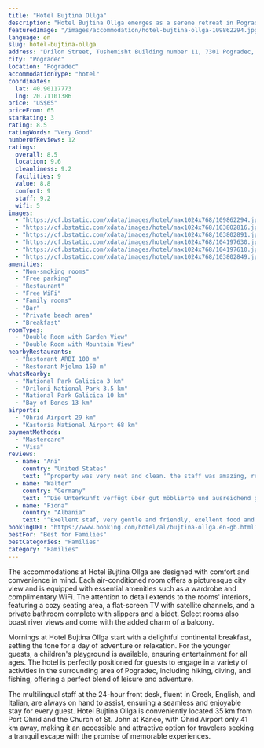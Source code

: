 ```yaml
---
title: "Hotel Bujtina Ollga"
description: "Hotel Bujtina Ollga emerges as a serene retreat in Pogradec, a mere 3."
featuredImage: "/images/accommodation/hotel-bujtina-ollga-109862294.jpg"
language: en
slug: hotel-bujtina-ollga
address: "Drilon Street, Tushemisht Building number 11, 7301 Pogradec, Albania"
city: "Pogradec"
location: "Pogradec"
accommodationType: "hotel"
coordinates:
  lat: 40.90117773
  lng: 20.71101386
price: "US$65"
priceFrom: 65
starRating: 3
rating: 8.5
ratingWords: "Very Good"
numberOfReviews: 12
ratings:
  overall: 8.5
  location: 9.6
  cleanliness: 9.2
  facilities: 9
  value: 8.8
  comfort: 9
  staff: 9.2
  wifi: 5
images:
  - "https://cf.bstatic.com/xdata/images/hotel/max1024x768/109862294.jpg?k=9c45a89c1108a1675d3254379ea27f28f907af64dae9c5e359a7d6acd1c2d150&o=&hp=1"
  - "https://cf.bstatic.com/xdata/images/hotel/max1024x768/103802816.jpg?k=5ebe3a7df9366056307b1d15db1b1257fe4909d59f3eee1e0c05bcf4af334ebc&o=&hp=1"
  - "https://cf.bstatic.com/xdata/images/hotel/max1024x768/103802891.jpg?k=ca912d2d87c503e0aea1344ad6a47f6d9deadb324fac7ba51f34fcf3425a5afe&o=&hp=1"
  - "https://cf.bstatic.com/xdata/images/hotel/max1024x768/104197630.jpg?k=fe8a1f41e0f299e3f7dd3ffb1afb5c38ab95ec2e55cbe4492eb9dfeecdf23d69&o=&hp=1"
  - "https://cf.bstatic.com/xdata/images/hotel/max1024x768/104197610.jpg?k=270b2f5b09f192a2c472d521f38869c05cd30e4733030eae5143aeb36dd0bf59&o=&hp=1"
  - "https://cf.bstatic.com/xdata/images/hotel/max1024x768/103802849.jpg?k=69e86a8b29f06c879bf9e34db79d878a072679f844efecb99dc8093e98f821a0&o=&hp=1"
amenities:
  - "Non-smoking rooms"
  - "Free parking"
  - "Restaurant"
  - "Free WiFi"
  - "Family rooms"
  - "Bar"
  - "Private beach area"
  - "Breakfast"
roomTypes:
  - "Double Room with Garden View"
  - "Double Room with Mountain View"
nearbyRestaurants:
  - "Restorant ARBI 100 m"
  - "Restorant Mjelma 150 m"
whatsNearby:
  - "National Park Galicica 3 km"
  - "Driloni National Park 3.5 km"
  - "National Park Galicica 10 km"
  - "Bay of Bones 13 km"
airports:
  - "Ohrid Airport 29 km"
  - "Kastoria National Airport 68 km"
paymentMethods:
  - "Mastercard"
  - "Visa"
reviews:
  - name: "Ani"
    country: "United States"
    text: "“property was very neat and clean. the staff was amazing, really nice and fast. the best service we have received since being in Albania. definitely recommend and we will be back”"
  - name: "Walter"
    country: "Germany"
    text: "“Die Unterkunft verfügt über gut möblierte und ausreichend große Zimmer. WLAN-Empfang sehr gut. Im Erdgeschoss befindet sich ein gut besuchtes Speiselokal mit reichhaltigem Angebot an sehr preiswerten Speisen und Getränken. Wir fanden das Essen...”"
  - name: "Fiona"
    country: "Albania"
    text: "“Exellent staf, very gentle and friendly, exellent food and the location is great. Very stylish and interestin interiors. Highly recommended.”"
bookingURL: "https://www.booking.com/hotel/al/bujtina-ollga.en-gb.html?aid=8035640"
bestFor: "Best for Families"
bestCategories: "Families"
category: "Families"
---
```


The accommodations at Hotel Bujtina Ollga are designed with comfort and convenience in mind. Each air-conditioned room offers a picturesque city view and is equipped with essential amenities such as a wardrobe and complimentary WiFi. The attention to detail extends to the rooms' interiors, featuring a cozy seating area, a flat-screen TV with satellite channels, and a private bathroom complete with slippers and a bidet. Select rooms also boast river views and come with the added charm of a balcony.

Mornings at Hotel Bujtina Ollga start with a delightful continental breakfast, setting the tone for a day of adventure or relaxation. For the younger guests, a children's playground is available, ensuring entertainment for all ages. The hotel is perfectly positioned for guests to engage in a variety of activities in the surrounding area of Pogradec, including hiking, diving, and fishing, offering a perfect blend of leisure and adventure.

The multilingual staff at the 24-hour front desk, fluent in Greek, English, and Italian, are always on hand to assist, ensuring a seamless and enjoyable stay for every guest. Hotel Bujtina Ollga is conveniently located 35 km from Port Ohrid and the Church of St. John at Kaneo, with Ohrid Airport only 41 km away, making it an accessible and attractive option for travelers seeking a tranquil escape with the promise of memorable experiences.